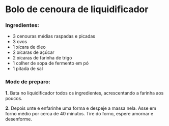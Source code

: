 # Bolo de cenoura de liquidificador

### Ingredientes:

- 3 cenouras médias raspadas e picadas
- 3 ovos
- 1 xícara de óleo
- 2 xícaras de açúcar
- 2 xícaras de farinha de trigo
- 1 colher de sopa de fermento em pó
- 1 pitada de sal



### Mode de preparo:

**1.** Bata no liquidificador todos os ingredientes, acrescentando a farinha aos poucos.

**2.** Depois unte e enfarinhe uma forma e despeje a massa nela. Asse em forno médio por cerca de 40 minutos. Tire do forno, espere amornar e desenforme.